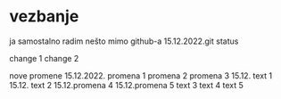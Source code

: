 # vezbanje

  ja samostalno radim nešto mimo github-a 
  15.12.2022.git status
  
change 1
change 2

nove promene 15.12.2022. 
promena 1
promena 2
promena 3
15.12. text 1
15.12. text 2
15.12.promena 4
15.12.promena 5
text 3
text 4
text 5




